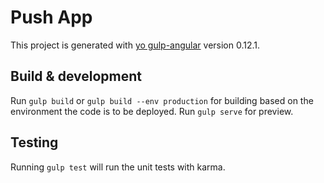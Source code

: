 # Push App

This project is generated with [yo gulp-angular](https://github.com/Swiip/generator-gulp-angular)
version 0.12.1.

## Build & development

Run `gulp build` or `gulp build --env production` for building based on the environment the code is to be deployed.
Run `gulp serve` for preview.

## Testing

Running `gulp test` will run the unit tests with karma.
